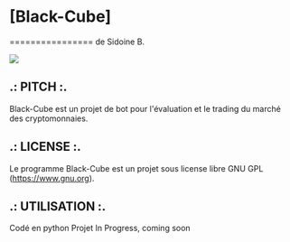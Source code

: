 # [Black-Cube]
================
de Sidoine B.


![](https://qph.fs.quoracdn.net/main-qimg-11675a01f59a9a4aa93c8f48d988f057)

## .: PITCH :.

Black-Cube est un projet de bot pour l'évaluation et le trading du marché des cryptomonnaies.

## .: LICENSE :.

Le programme Black-Cube est un projet sous license libre GNU GPL (https://www.gnu.org).

## .: UTILISATION :.

Codé en python
Projet In Progress, coming soon
